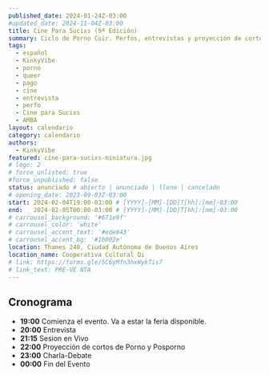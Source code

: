 ```yaml
---
published_date: 2024-01-24Z-03:00
#updated_date: 2024-11-04Z-03:00
title: Cine Para Sucixs (9ª Edición)
summary: Ciclo de Porno Cuir. Perfos, entrevistas y proyección de cortos p0rno queer-lgtb. Venite a ver cine sucio y mojarte con nosotres.
tags:
  - español
  - KinkyVibe
  - porno
  - queer
  - pago
  - cine
  - entrevista
  - perfo
  - Cine para Sucixs
  - AMBA
layout: calendario
category: calendario
authors:
  - KinkyVibe
featured: cine-para-sucixs-miniatura.jpg
# logo: 2
# force_unlisted: true
#force_unpublished: false
status: anunciado # abierto | anunciado | lleno | cancelado
# opening_date: 2023-09-03Z-03:00
start: 2024-02-04T19:00-03:00 # [YYYY]-[MM]-[DD]T[hh]:[mm]-03:00
end:   2024-02-05T00:00-03:00 # [YYYY]-[MM]-[DD]T[hh]:[mm]-03:00
# carrousel_background: '#671e9f'
# carrousel_color: 'white'
# carrousel_accent_text: '#ede843'
# carrousel_accent_bg: '#1b002e'
location: Thames 240, Ciudad Autónoma de Buenos Aires
location_name: Cooperativa Cultural Qi
# link: https://forms.gle/5C6yMfn3hxWykTis7
# link_text: PRE-VE NTA
---
```

## Cronograma
- **19:00** Comienza el evento. Va a estar la feria disponible.
- **20:00** Entrevista
- **21:15** Sesion en Vivo 
- **22:00** Proyección de cortos de Porno y Posporno
- **23:00** Charla-Debate
- **00:00** Fin del Evento
